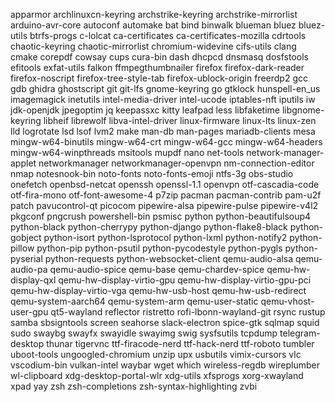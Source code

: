 apparmor
archlinuxcn-keyring
archstrike-keyring
archstrike-mirrorlist
arduino-avr-core
autoconf
automake
bat
bind
binwalk
blueman
bluez
bluez-utils
btrfs-progs
c-lolcat
ca-certificates
ca-certificates-mozilla
cdrtools
chaotic-keyring
chaotic-mirrorlist
chromium-widevine
cifs-utils
clang
cmake
corepdf
cowsay
cups
cura-bin
dash
dhcpcd
dnsmasq
dosfstools
efitools
exfat-utils
falkon
ffmpegthumbnailer
firefox
firefox-dark-reader
firefox-noscript
firefox-tree-style-tab
firefox-ublock-origin
freerdp2
gcc
gdb
ghidra
ghostscript
git
git-lfs
gnome-keyring
go
gtklock
hunspell-en_us
imagemagick
inetutils
intel-media-driver
intel-ucode
iptables-nft
iputils
iw
jdk-openjdk
jpegoptim
jq
keepassxc
kitty
leafpad
less
libfaketime
libgnome-keyring
libheif
librewolf
libva-intel-driver
linux-firmware
linux-lts
linux-zen
lld
logrotate
lsd
lsof
lvm2
make
man-db
man-pages
mariadb-clients
mesa
mingw-w64-binutils
mingw-w64-crt
mingw-w64-gcc
mingw-w64-headers
mingw-w64-winpthreads
msitools
mupdf
nano
net-tools
network-manager-applet
networkmanager
networkmanager-openvpn
nm-connection-editor
nmap
notesnook-bin
noto-fonts
noto-fonts-emoji
ntfs-3g
obs-studio
onefetch
openbsd-netcat
openssh
openssl-1.1
openvpn
otf-cascadia-code
otf-fira-mono
otf-font-awesome-4
p7zip
pacman
pacman-contrib
pam-u2f
patch
pavucontrol-qt
picocom
pipewire-alsa
pipewire-pulse
pipewire-v4l2
pkgconf
pngcrush
powershell-bin
psmisc
python
python-beautifulsoup4
python-black
python-cherrypy
python-django
python-flake8-black
python-gobject
python-isort
python-lsprotocol
python-lxml
python-notify2
python-pillow
python-pip
python-psutil
python-pycodestyle
python-pygls
python-pyserial
python-requests
python-websocket-client
qemu-audio-alsa
qemu-audio-pa
qemu-audio-spice
qemu-base
qemu-chardev-spice
qemu-hw-display-qxl
qemu-hw-display-virtio-gpu
qemu-hw-display-virtio-gpu-pci
qemu-hw-display-virtio-vga
qemu-hw-usb-host
qemu-hw-usb-redirect
qemu-system-aarch64
qemu-system-arm
qemu-user-static
qemu-vhost-user-gpu
qt5-wayland
reflector
ristretto
rofi-lbonn-wayland-git
rsync
rustup
samba
sbsigntools
screen
seahorse
slack-electron
spice-gtk
sqlmap
squid
sudo
swaybg
swayfx
swayidle
swayimg
swig
sysfsutils
tcpdump
telegram-desktop
thunar
tigervnc
ttf-firacode-nerd
ttf-hack-nerd
ttf-roboto
tumbler
uboot-tools
ungoogled-chromium
unzip
upx
usbutils
vimix-cursors
vlc
vscodium-bin
vulkan-intel
waybar
wget
which
wireless-regdb
wireplumber
wl-clipboard
xdg-desktop-portal-wlr
xdg-utils
xfsprogs
xorg-xwayland
xpad
yay
zsh
zsh-completions
zsh-syntax-highlighting
zvbi
